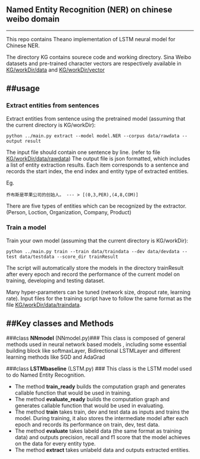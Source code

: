 ## Named Entity Recognition (NER) on chinese weibo domain
---

This repo contains Theano implementation of LSTM neural model for Chinese NER.

The directory KG contains sourece code and working directory.
Sina Weibo datasets and pre-trained character vectors are respectively available in [KG/workDir/data](KG/workDir/data) and [KG/workDir/vector](KG/workDir/vector)

##usage
---
### Extract entities from sentences

Extract entities from sentence using the pretrained model (assuming that the current directory is KG/workDir):

```
python ../main.py extract --model model.NER --corpus data/rawdata --output result
```

The input file should contain one sentence by line. (refer to file [KG/workDir/data/rawdata](KG/workDir/data/rawdata))
The output file is json formatted, which includes a list of entity extraction results. Each item corresponds to a sentence and records the start index, the end index and entity type of extracted entities.

Eg.
```
乔布斯是苹果公司的创始人。 --- > [(0,3,PER),(4,8,COM)] 
```
There are five types of entities which can be recognized by the extractor.(Person, Loction, Organization, Company, Product) 

### Train a model

Train your own model (assuming that the current directory is KG/workDir):

```
python ../main.py train --train data/traindata --dev data/devdata --test data/testdata --score_dir trainResult
```
The script will automatically store the models in the directory trainResult after every epoch and record the performance of the current model on training, developing and testing dataset.

Many hyper-parameters can be tuned (network size, dropout rate, learning rate).
Input files for the training script have to follow the same format as the file [KG/workDir/data/traindata](KG/workDir/data/traindata).



##Key classes and Methods
---
###class **NNmodel** (NNmodel.py)###
This class is composed of general methods used in neural network based models , including some essential building block like softmaxLayer, Bidirectional LSTMLayer and different learning methods like SGD and AdaGrad

###class **LSTMbaseline** (LSTM.py) ###
This class is the LSTM model used to do Named Entity Recognition. 

- The method **train_ready** builds the computation graph and generates callable function that would be used in training.
- The method **evaluate_ready** builds the computation graph and generates callable function that would be used in evaluating.
- The method **train** takes train, dev and test data as inputs and trains the model. During training, it also stores the intermediate model after each epoch and records  its performance on train, dev, test data.
- The method **evaluate** takes labeld data (the same format as training data) and outputs precision, recall and f1 score that the model achieves on the data for every entity type.
- The method **extract** takes unlabeld data and outputs extracted entities.

